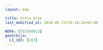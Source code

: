```yaml
---
layout: map

title: Vrelo Grze
last_modified_at: 2018-05-21T19:19:16+02:00

WDPA: [555560013]
geoSrbija:
  L1_183: [163]
---
```

